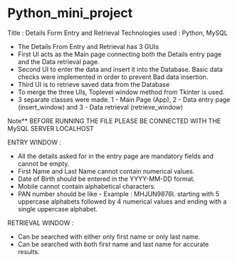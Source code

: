 # Python_mini_project

Title : Details Form Entry and Retrieval
Technologies used : Python, MySQL

- The Details From Entry and Retrieval has 3 GUIs
- First UI acts as the Main page connecting both the Details entry page and the Data retrieval page.
- Second UI to enter the data and insert it into the Database. Basic data checks were implemented in order to prevent Bad data insertion.
- Third UI is to retrieve saved data from the Database
- To merge the three UIs, Toplevel window method from Tkinter is used.
- 3 separate classes were made. 1 - Main Page (App), 2 - Data entry page (insert_window) and 3 - Data retrieval (retrieve_window)

Note**
BEFORE RUNNING THE FILE PLEASE BE CONNECTED WITH THE MySQL SERVER LOCALHOST

ENTRY WINDOW : 
- All the details asked for in the entry page are mandatory fields and cannot be empty.
- First Name and Last Name cannot contain numerical values.
- Date of Birth should be entered in the YYYY-MM-DD format.
- Mobile cannot contain alphabetical characters.
- PAN number should be like - Example : MHJUN9876I. starting with 5 uppercase alphabets followed by 4 numerical values and ending with a single uppercase alphabet.

RETRIEVAL WINDOW :
- Can be searched with either only first name or only last name.
- Can be searched with both first name and last name for accurate results.
